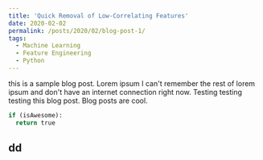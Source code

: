 ```yaml
---
title: 'Quick Removal of Low-Correlating Features'
date: 2020-02-02
permalink: /posts/2020/02/blog-post-1/
tags:
  - Machine Learning
  - Feature Engineering
  - Python
---
```

  
  this is a sample blog post. Lorem ipsum I can't remember the rest of lorem ipsum and don't have an internet connection right now. Testing testing testing this blog post. Blog posts are cool.


```python
if (isAwesome):
  return true
```


dd
--


